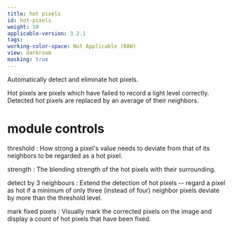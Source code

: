 ```yaml
---
title: hot pixels
id: hot-pixels
weight: 10
applicable-version: 3.2.1
tags: 
working-color-space: Not Applicable (RAW) 
view: darkroom
masking: true
---
```


Automatically detect and eliminate hot pixels. 

Hot pixels are pixels which have failed to record a light level correctly. Detected hot pixels are replaced by an average of their neighbors.

# module controls

threshold
: How strong a pixel's value needs to deviate from that of its neighbors to be regarded as a hot pixel.

strength
: The blending strength of the hot pixels with their surrounding.

detect by 3 neighbours
: Extend the detection of hot pixels -- regard a pixel as hot if a minimum of only three (instead of four) neighbor pixels deviate by more than the threshold level.

mark fixed pixels
: Visually mark the corrected pixels on the image and display a count of hot pixels that have been fixed.
